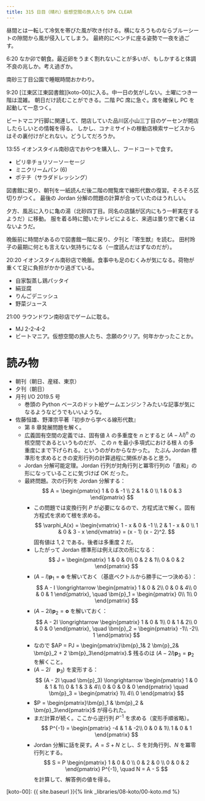 ```yaml
---
title: 315 日目（晴れ）仮想空間の旅人たち DPA CLEAR
---
```


昼間とは一転して冷気を帯びた風が吹き付ける。横になろうものならブルーシートの隙間から風が侵入してしまう。
最終的にベンチに座る姿勢で一夜を過ごす。

6:20 なか卯で朝食。最近卵をうまく割れないことが多いが、もしかすると体調不良の兆しか。考え過ぎか。

南砂三丁目公園で睡眠時間おかわり。

9:20 [江東区江東図書館][koto-00]に入る。中一日の気がしない。土曜につき一階は混雑。
朝日だけ読むことができる。二階 PC 席に急ぐ。席を確保し PC を起動して一息つく。

ビートマニア行脚に関連して、閉店していた品川区小山三丁目のゲーセンが開店したらしいとの情報を得る。
しかし、コナミサイトの稼動店検索サービスからはその裏付けがとれない。どうしてだろうか。

13:55 イオンスタイル南砂店でおやつを購入し、フードコートで食す。
* ピリ辛チョリソーソーセージ
* ミニクリームパン (6)
* ポテチ（サラダドレッシング）

図書館に戻り、朝刊を一紙読んだ後二階の閲覧席で線形代数の復習。そろそろ区切りがつく。
最後の Jordan 分解の問題の計算が合っていたのはうれしい。

夕方、風呂に入りに亀の湯（北砂四丁目。同名の店舗が区内にもう一軒実在するようだ）に移動。
服を着る時に聞いたテレビによると、来週は曇り空で暑くはないようだ。

晩飯前に時間があるので図書館一階に戻り、夕刊と『寄生獣』を読む。
田村玲子の最期に何とも言えない気持ちになる（一度読んだはずなのだが）。

20:20 イオンスタイル南砂店で晩飯。食事中も足のむくみが気になる。荷物が重くて足に負担がかかり過ぎている。
* 自家製蒸し鶏パッタイ
* 絹豆腐
* りんごデニッシュ
* 野菜ジュース

21:00 ラウンドワン南砂店でゲームに耽る。
* MJ 2-2-4-2
* ビートマニア。仮想空間の旅人たち、念願のクリア。何年かかったことか。

# 読み物

* 朝刊（朝日、産経、東京）
* 夕刊（朝日）
* 月刊 I/O 2019.5 号
  * 巻頭の Python ベースのドット絵ゲームエンジン？みたいな記事が気になるようなどうでもいいような。
* 佐藤恒雄、野澤宗平著『初歩から学べる線形代数』
  * 第 8 章発展問題を解く。
  * 広義固有空間の定義では、固有値 $\lambda$ の多重度を $n$ とすると $(A - \lambda I)^n$ の核空間であるというものだが、
    この $n$ を最小多項式における根 $\lambda$ の多重度にまで下げられる。というのがわからなかった。
    たぶん Jordan 標準形を求めるときの変形行列の計算過程に関係があると思う。
  * Jordan 分解可能定理。Jordan 行列が対角行列と冪零行列の「直和」の形になっていることに気づけば OK だった。
  * 最終問題。次の行列を Jordan 分解する：
    $$
    A =
    \begin{pmatrix}
    1 & 0 & -1 \\
    2 & 1 & 0 \\
    1 & 0 & 3
    \end{pmatrix}
    $$
    * この問題では変換行列 $P$ が必要になるので、方程式法で解く。固有方程式を求めて根を求める。
      $$
      \varphi_A(x) =
      \begin{vmatrix}
      1 - x &     0 & -1 \\
      2     & 1 - x & 0 \\
      1     &     0 & 3 - x
      \end{vmatrix}
      = (x - 1) (x - 2)^2.
      $$
      固有値は $1, 2$ である。後者は多重度 2 だ。
    * したがって Jordan 標準形は例えば次の形になる：
      $$
      J =
      \begin{pmatrix}
      1 & 0 & 0\\
      0 & 2 & 1\\
      0 & 0 & 2
      \end{pmatrix}
      $$
    * $(A - I)\bm{p}_1 = \bm{o}$ を解いておく（基底ベクトルから勝手に一つ決める）：
      $$
      A - I \longrightarrow
      \begin{pmatrix}
      1 & 0 & 2\\
      0 & 0 & 4\\
      0 & 0 & 1
      \end{pmatrix},
      \quad
      \bm{p}_1 =
      \begin{pmatrix}
      0\\
      1\\
      0
      \end{pmatrix}
      $$
    * $(A - 2I)\bm{p}_2 = \bm{o}$ を解いておく：
      $$
      A - 2I \longrightarrow
      \begin{pmatrix}
      1 & 0 & 1\\
      0 & 1 & 2\\
      0 & 0 & 0
      \end{pmatrix},
      \quad
      \bm{p}_2 =
      \begin{pmatrix}
      -1\\
      -2\\
      1
      \end{pmatrix}
      $$
    * なので $AP = PJ = \begin{pmatrix}\bm{p}_1& 2 \bm{p}_2& \bm{p}_2 + 2 \bm{p}_3\end{pmatrix}.$
      残るのは $(A - 2I)\bm{p}_3 = \bm{p}_2$ を解くこと。
    * $(A - 2I \quad \bm{p}_3)$ を変形する：
      $$
      (A - 2I \quad \bm{p}_3) \longrightarrow
      \begin{pmatrix}
      1 & 0 & 1 & 1\\
      0 & 1 & 3 & 4\\
      0 & 0 & 0 & 0
      \end{pmatrix}
      \quad
      \bm{p}_3 =
      \begin{pmatrix}
      1\\
      4\\
      0
      \end{pmatrix}
      $$
    * $P = \begin{pmatrix}\bm{p}_1 & \bm{p}_2 & \bm{p}_3\end{pmatrix}$ が得られた。
    * まだ計算が続く。ここから逆行列 $P^{-1}$ を求める（変形手順省略）。
      $$
      P^{-1} =
      \begin{pmatrix}
      -4 & 1 & -2\\
       0 & 0 &  1\\
       1 & 0 &  1
      \end{pmatrix}
      $$
    * Jordan 分解に話を戻す。$A = S + N$ とし、$S$ を対角行列、$N$ を冪零行列とする。
      $$
      S = P \begin{pmatrix}
      1 & 0 & 0 \\
      0 & 2 & 0 \\
      0 & 0 & 2
      \end{pmatrix}
      P^{-1},
      \quad
      N = A - S
      $$
      を計算して、解答例の値を得る。

[koto-00]: {{ site.baseurl }}{% link _libraries/08-koto/00-koto.md %}
